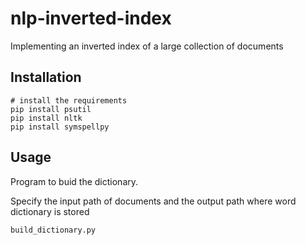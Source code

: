 # nlp-inverted-index
Implementing an inverted index of a large collection of documents


## Installation

```console
# install the requirements
pip install psutil
pip install nltk
pip install symspellpy
```

## Usage
Program to buid the dictionary.

Specify the input path of documents and the output path where word dictionary is stored
```
build_dictionary.py
```
